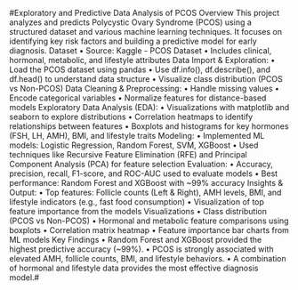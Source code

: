 #Exploratory and Predictive Data Analysis of PCOS
Overview
This project analyzes and predicts Polycystic Ovary Syndrome (PCOS) using a structured dataset and various machine learning techniques. It focuses on identifying key risk factors and building a predictive model for early diagnosis.
Dataset
•	Source: Kaggle - PCOS Dataset
•	Includes clinical, hormonal, metabolic, and lifestyle attributes
Data Import & Exploration:
•	Load the PCOS dataset using pandas
•	Use df.info(), df.describe(), and df.head() to understand data structure
•	Visualize class distribution (PCOS vs Non-PCOS)
Data Cleaning & Preprocessing:
•	Handle missing values
•	Encode categorical variables
•	Normalize features for distance-based models
Exploratory Data Analysis (EDA):
•	Visualizations with matplotlib and seaborn to explore distributions
•	Correlation heatmaps to identify relationships between features
•	Boxplots and histograms for key hormones (FSH, LH, AMH), BMI, and lifestyle traits
Modeling:
•	Implemented ML models: Logistic Regression, Random Forest, SVM, XGBoost
•	Used techniques like Recursive Feature Elimination (RFE) and Principal Component Analysis (PCA) for feature selection
Evaluation:
•	Accuracy, precision, recall, F1-score, and ROC-AUC used to evaluate models
•	Best performance: Random Forest and XGBoost with ~99% accuracy
Insights & Output:
•	Top features: Follicle counts (Left & Right), AMH levels, BMI, and lifestyle indicators (e.g., fast food consumption)
•	Visualization of top feature importance from the models
Visualizations
•	Class distribution (PCOS vs Non-PCOS)
•	Hormonal and metabolic feature comparisons using boxplots
•	Correlation matrix heatmap
•	Feature importance bar charts from ML models
Key Findings
•	Random Forest and XGBoost provided the highest predictive accuracy (~99%).
•	PCOS is strongly associated with elevated AMH, follicle counts, BMI, and lifestyle behaviors.
•	A combination of hormonal and lifestyle data provides the most effective diagnosis model.#


